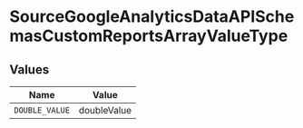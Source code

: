 # SourceGoogleAnalyticsDataAPISchemasCustomReportsArrayValueType


## Values

| Name           | Value          |
| -------------- | -------------- |
| `DOUBLE_VALUE` | doubleValue    |